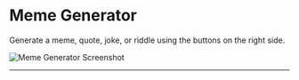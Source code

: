 # Meme Generator
Generate a meme, quote, joke, or riddle using the buttons on the right side.

![Meme Generator Screenshot](https://github.com/user-attachments/assets/736ae69e-7a0f-4520-a292-e61b2e23c729)

---

